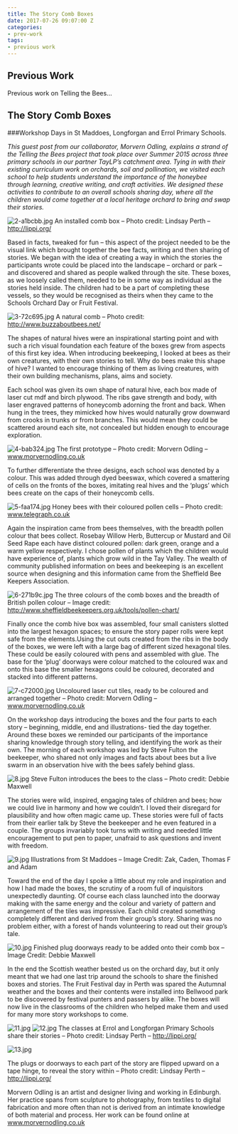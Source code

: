 ```yaml
---
title: The Story Comb Boxes
date: 2017-07-26 09:07:00 Z
categories:
- prev-work
tags:
- previous work
---
```


## Previous Work

Previous work on Telling the Bees...

## The Story Comb Boxes

###Workshop Days in St Maddoes, Longforgan and Errol Primary Schools.

*This guest post from our collaborator, Morvern Odling, explains a strand of the Telling the Bees project that took place over Summer 2015 across three primary schools in our partner TayLP’s catchment area. Tying in with their existing curriculum work on orchards, soil and pollination, we visited each school to help students understand the importance of the honeybee through learning, creative writing, and craft activities. We designed these activities to contribute to an overall schools sharing day, where all the children would come together at a local heritage orchard to bring and swap their stories.*
 
![2-a1bcbb.jpg](/uploads/2-a1bcbb.jpg)
An installed comb box – Photo credit:  Lindsay Perth – http://lippi.org/
 
Based in facts, tweaked for fun – this aspect of the project needed to be the visual link which brought together the bee facts, writing and then sharing of stories. We began with the idea of creating a way in which the stories the participants wrote could be placed into the landscape – orchard or park – and discovered and shared as people walked through the site. These boxes, as we loosely called them, needed to be in some way as individual as the stories held inside. The children had to be a part of completing these vessels, so they would be recognised as theirs when they came to the Schools Orchard Day or Fruit Festival.
 
![3-72c695.jpg](/uploads/3-72c695.jpg)
A natural comb – Photo credit: http://www.buzzaboutbees.net/
 
The shapes of natural hives were an inspirational starting point and with such a rich visual foundation each feature of the boxes grew from aspects of this first key idea. When introducing beekeeping, I looked at bees as their own creatures, with their own stories to tell. Why do bees make this shape of hive? I wanted to encourage thinking of them as living creatures, with their own building mechanisms, plans, aims and society.

Each school was given its own shape of natural hive, each box made of laser cut mdf and birch plywood. The ribs gave strength and body, with laser engraved patterns of honeycomb adorning the front and back. When hung in the trees, they mimicked how hives would naturally grow downward from crooks in trunks or from branches. This would mean they could be scattered around each site, not concealed but hidden enough to encourage exploration.
 
![4-bab324.jpg](/uploads/4-bab324.jpg)
The first prototype – Photo credit: Morvern Odling – www.morvernodling.co.uk

To further differentiate the three designs, each school was denoted by a colour. This was added through dyed beeswax, which covered a smattering of cells on the fronts of the boxes, imitating real hives and the ‘plugs’ which bees create on the caps of their honeycomb cells.
 
![5-faa174.jpg](/uploads/5-faa174.jpg)
Honey bees with their coloured pollen cells – Photo credit: www.telegraph.co.uk

Again the inspiration came from bees themselves, with the breadth pollen colour that bees collect. Rosebay Willow Herb, Buttercup or Mustard and Oil Seed Rape each have distinct coloured pollen: dark green, orange and a warm yellow respectively. I chose pollen of plants which the children would have experience of, plants which grow wild in the Tay Valley. The wealth of community published information on bees and beekeeping is an excellent source when designing and this information came from the Sheffield Bee Keepers Association.
 
![6-271b9c.jpg](/uploads/6-271b9c.jpg)
The three colours of the comb boxes and the breadth of British pollen colour – Image credit: http://www.sheffieldbeekeepers.org.uk/tools/pollen-chart/
 
Finally once the comb hive box was assembled, four small canisters slotted into the largest hexagon spaces; to ensure the story paper rolls were kept safe from the elements.Using the cut outs created from the ribs in the body of the boxes, we were left with a large bag of different sized hexagonal tiles. These could be easily coloured with pens and assembled with glue. The base for the ‘plug’ doorways were colour matched to the coloured wax and onto this base the smaller hexagons could be coloured, decorated and stacked into different patterns.
 
![7-c72000.jpg](/uploads/7-c72000.jpg)
Uncoloured laser cut tiles, ready to be coloured and arranged together – Photo credit: Morvern Odling – www.morvernodling.co.uk
 
On the workshop days introducing the boxes and the four parts to each story – beginning, middle, end and illustrations- tied the day together. Around these boxes we reminded our participants of the importance sharing knowledge through story telling, and identifying the work as their own. The morning of each workshop was led by Steve Fulton the beekeeper, who shared not only images and facts about bees but a live swarm in an observation hive with the bees safely behind glass.
  
![8.jpg](/uploads/8.jpg)
Steve Fulton introduces the bees to the class – Photo credit: Debbie Maxwell

The stories were wild, inspired, engaging tales of children and bees; how we could live in harmony and how we couldn’t. I loved their disregard for plausibility and how often magic came up. These stories were full of facts from their earlier talk by Steve the beekeeper and he even featured in a couple. The groups invariably took turns with writing and needed little encouragement to put pen to paper, unafraid to ask questions and invent with freedom.

![9.jpg](/uploads/9.jpg) 
Illustrations from St Maddoes – Image Credit: Zak, Caden, Thomas F and Adam 

Toward the end of the day I spoke a little about my role and inspiration and how I had made the boxes, the scrutiny of a room full of inquisitors unexpectedly daunting. Of course each class launched into the doorway making with the same energy and the colour and variety of pattern and arrangement of the tiles was impressive. Each child created something completely different and derived from their group’s story. Sharing was no problem either, with a forest of hands volunteering to read out their group’s tale. 

![10.jpg](/uploads/10.jpg)
Finished plug doorways ready to be added onto their comb box – Image Credit: Debbie Maxwell

In the end the Scottish weather bested us on the orchard day, but it only meant that we had one last trip around the schools to share the finished boxes and stories. The Fruit Festival day in Perth was spared the Autumnal weather and the boxes and their contents were installed into Bellwood park to be discovered by festival punters and passers by alike. The boxes will now live in the classrooms of the children who helped make them and used for many more story workshops to come.
 
![11.jpg](/uploads/11.jpg) 
![12.jpg](/uploads/12.jpg)
The classes at Errol and Longforgan Primary Schools share their stories – Photo credit:  Lindsay Perth – http://lippi.org/

![13.jpg](/uploads/13.jpg)

The plugs or doorways to each part of the story are flipped upward on a tape hinge, to reveal the story within – Photo credit:  Lindsay Perth – http://lippi.org/

Morvern Odling is an artist and designer living and working in Edinburgh. Her practice spans from sculpture to photography, from textiles to digital fabrication and more often than not is derived from an intimate knowledge of both material and process. Her work can be found online at www.morvernodling.co.uk